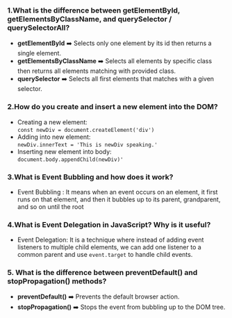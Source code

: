 ### 1.**What is the difference between getElementById, getElementsByClassName, and querySelector / querySelectorAll?**

- **getElementById** ➡️ Selects only one element by its id then returns a single element.
- **getElementsByClassName** ➡️ Selects all elements by specific class then returns all elements matching with provided class.
- **querySelector** ➡️ Selects all first elements that matches with a given selector.

### 2.**How do you create and insert a new element into the DOM?**

- Creating a new element: <br>
    `const newDiv = document.createElement('div')`
- Adding into new element: <br>
    `newDiv.innerText = 'This is newDiv speaking.'`
- Inserting new element into body: <br>
    `document.body.appendChild(newDiv)'`

### 3.**What is Event Bubbling and how does it work?**

- Event Bubbling : It means when an event occurs on an element, it first runs on that element, and then it bubbles up to its parent, grandparent, and so on until the root

### 4.**What is Event Delegation in JavaScript? Why is it useful?**
- Event Delegation: It is a technique where instead of adding event listeners to multiple child elements, we can add one listener to a common parent and use `event.target` to handle child events.

### 5. **What is the difference between preventDefault() and stopPropagation() methods?**
- **preventDefault()** ➡️ Prevents the default browser action.
- **stopPropagation()** ➡️ Stops the event from bubbling up to the DOM tree.